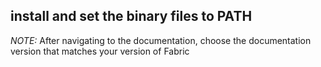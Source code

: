 ## install and set the binary files to PATH
*NOTE:* After navigating to the documentation, choose the documentation version that matches your version of Fabric

